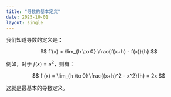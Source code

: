 ```yaml
---
title: "导数的基本定义"
date: 2025-10-01
layout: single
---
```


我们知道导数的定义是：

$$
f'(x) = \lim_{h \to 0} \frac{f(x+h) - f(x)}{h}
$$

例如，对于 $f(x) = x^2$，则有：

$$
f'(x) = \lim_{h \to 0} \frac{(x+h)^2 - x^2}{h} = 2x
$$

这就是最基本的导数定义。
